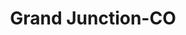 ---
title: Grand Junction-CO
slug: grand-junction-co
f_state:
- cms/state/colorado.md
f_locations:
- cms/payday-loan/advance-america-2686.md
- cms/payday-loan/advantage-network-systems-3573.md
- cms/payday-loan/b-r-check-holders-5021.md
- cms/payday-loan/cash-now-8081.md
- cms/payday-loan/cash-now-colorado-8123.md
- cms/payday-loan/check-into-cash-12746.md
- cms/payday-loan/check-into-cash-of-colorado-13337.md
- cms/payday-loan/mr-payroll-22262.md
- cms/payday-loan/mr-payroll-of-grand-junction-22349.md
- cms/payday-loan/qc-financial-services-24794.md
- cms/payday-loan/quick-cash-24932.md
- cms/payday-loan/quick-cash-inc-25168.md
- cms/payday-loan/quik-cash-25496.md
- cms/payday-loan/r-a-w-cash-25663.md
- cms/payday-loan/r-a-w-cash-25664.md
- cms/payday-loan/rent-a-center-25959.md
updated-on: '2024-05-30T13:41:28.615Z'
created-on: '2024-05-30T13:41:28.615Z'
published-on: '2024-05-30T13:54:32.469Z'
f_city: Grand Junction
layout: '[city].html'
tags: city
---